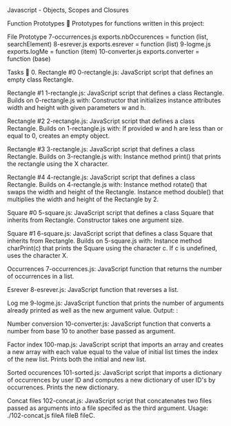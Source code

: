 Javascript - Objects, Scopes and Closures

Function Prototypes 💾 Prototypes for functions written in this project:

File Prototype 7-occurrences.js exports.nbOccurences = function (list, searchElement) 8-esrever.js exports.esrever = function (list) 9-logme.js exports.logMe = function (item) 10-converter.js exports.converter = function (base)

Tasks 📃 0. Rectangle #0 0-rectangle.js: JavaScript script that defines an empty class Rectangle.

Rectangle #1 1-rectangle.js: JavaScript script that defines a class Rectangle. Builds on 0-rectangle.js with: Constructor that initializes instance attributes width and height with given parameters w and h.

Rectangle #2 2-rectangle.js: JavaScript script that defines a class Rectangle. Builds on 1-rectangle.js with: If provided w and h are less than or equal to 0, creates an empty object.

Rectangle #3 3-rectangle.js: JavaScript script that defines a class Rectangle. Builds on 3-rectangle.js with: Instance method print() that prints the rectangle using the X character.

Rectangle #4 4-rectangle.js: JavaScript script that defines a class Rectangle. Builds on 4-rectangle.js with: Instance method rotate() that swaps the width and height of the Rectangle. Instance method double() that multiplies the width and height of the Rectangle by 2.

Square #0 5-square.js: JavaScript script that defines a class Square that inherits from Rectangle. Constructor takes one argument size.

Square #1 6-square.js: JavaScript script that defines a class Square that inherits from Rectangle. Builds on 5-square.js with: Instance method charPrint(c) that prints the Square using the character c. If c is undefined, uses the character X.

Occurrences 7-occurrences.js: JavaScript function that returns the number of occurrences in a list.

Esrever 8-esrever.js: JavaScript function that reverses a list.

Log me 9-logme.js: JavaScript function that prints the number of arguments already printed as well as the new argument value. Output: :

Number conversion 10-converter.js: JavaScript function that converts a number from base 10 to another base passed as argument.

Factor index 100-map.js: JavaScript script that imports an array and creates a new array with each value equal to the value of initial list times the index of the new list. Prints both the initial and new list.

Sorted occurences 101-sorted.js: JavaScript script that imports a dictionary of occurrences by user ID and computes a new dictionary of user ID's by occurrences. Prints the new dictionary.

Concat files 102-concat.js: JavaScript script that concatenates two files passed as arguments into a file specifed as the third argument. Usage: ./102-concat.js fileA fileB fileC.


